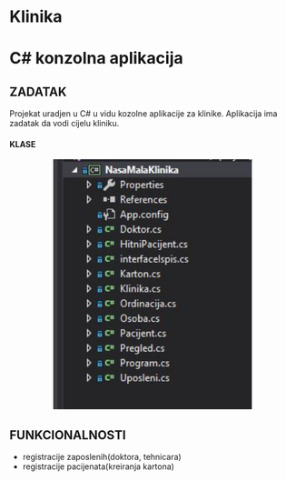 # Klinika
# C# konzolna aplikacija
## ZADATAK
Projekat uradjen u C# u vidu kozolne aplikacije za klinike.
Aplikacija ima zadatak da vodi cijelu kliniku.

#### KLASE
<p align="center">
  <img src="klase.jpg" width="350"/>
</p>

## FUNKCIONALNOSTI
- registracije zaposlenih(doktora, tehnicara)
- registracije pacijenata(kreiranja kartona)

